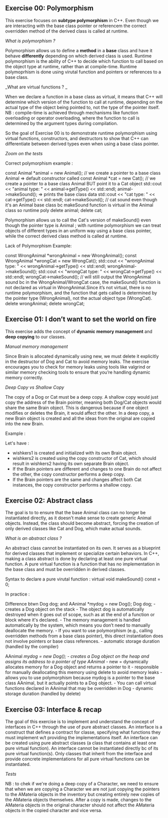 ## Exercise 00: Polymorphism

This exercise focuses on **subtype polymorphism** in C++. Even though we are interacting with the base class pointer or referencem the correct overridden method of the derived class is called at runtime. 

_What is polymorphism ?_

Polymorphism allows us to define a **method** in a **base** class and have it behave **differently** depending on which derived class is used. Runtime polymorphism is the ability of C++ to decide which function to call based on the object type at runtime, rather than at compile-time. Runtime polymoprhism is done using virutal function and pointers or references to a base class. 

_What are virtual functions ? _

When we declare a function in a base class as virtual, it means that C++ will determine which version of the function to call at runtime, depending on the actual type of the object being pointed to, not the type of the pointer itself.
NB : compile-time is  achieved through mechanisms like function overloading or operator overloading, where the function to call is determined by the argument types during compilation.

So the goal of Exercise 00 is to demonstrate runtime polymorphism using virtual functions, constructors, and destructors to show that C++ can differentiate between derived types even when using a base class pointer.

_Zoom on the tests_

Correct polymorphism example :

const Animal *animal = new Animal(); // we create a pointer to a base class Animal => default constructor called
const Animal *cat = new Cat(); // we create a pointer to a base class Animal BUT point it to a Cat object
std::cout << "animal type: " << animal->getType() << std::endl;
animal->makeSound(); => prints the base class data
std::cout << "cat type: " << cat->getType() << std::endl;
cat->makeSound(); // cat sound even though it's an Animal base class bc makeSound function is virtual in the Animal class so runtime poly
delete animal;
delete cat;

Polymorphism allows us to call the Cat's version of makeSound() even though the pointer type is Animal ; with runtime polymorphism we can treat objects of different types in an uniform way using a base class pointer, while the correct derived class method is called at runtime.

Lack of Polymorphism Example:

const WrongAnimal *wrongAnimal = new WrongAnimal();
const WrongAnimal *wrongCat = new WrongCat();
std::cout << "wrongAnimal type: " << wrongAnimal->getType() << std::endl;
wrongAnimal->makeSound();
std::cout << "wrongCat type: " << wrongCat->getType() << std::endl;
wrongCat->makeSound(); // will still output the WrongAnimal sound bc in the WrongAnimal/WrongCat case, the makeSound() function is not declared as virtual in WrongAnimal.Since it’s not virtual, there is no runtime polymorphism, and the function that gets called is determined by the pointer type (WrongAnimal), not the actual object type (WrongCat).
delete wrongAnimal;
delete wrongCat;

## Exercise 01: I don’t want to set the world on fire

This exercise adds the concept of **dynamic memory management** and **deep copying** to our classes.

_Manual memory management_

Since Brain is allocated dynamically using new, we must delete it explicitly in the destructor of Dog and Cat to avoid memory leaks.
The exercise encourages you to check for memory leaks using tools like valgrind or similar memory checking tools to ensure that you’re handling dynamic memory correctly.

_Deep Copy vs Shallow Copy_

The copy of a Dog or Cat must be a deep copy.
A shallow copy would just copy the address of the Brain pointer, meaning both Dog/Cat objects would share the same Brain object. This is dangerous because if one object modifies or deletes the Brain, it would affect the other.
In a deep copy, a new Brain object is created and all the ideas from the original are copied into the new Brain.

Example :

Let's have :
- wishkers1 is created and initialized with its own Brain object.
- wishkers2 is created using the copy constructor of Cat, which should result in wishkers2 having its own separate Brain object.
- If the Brain pointers are different and changes to one Brain do not affect the other, the copy constructor performs a deep copy.
- If the Brain pointers are the same and changes affect both Cat instances, the copy constructor performs a shallow copy.

## Exercise 02: Abstract class

The goal is to  to ensure that the base Animal class can no longer be instantiated directly, as it doesn't make sense to create generic Animal objects. Instead, the class should become abstract, forcing the creation of only derived classes like Cat and Dog, which make actual sounds.

_What is an abstract class ?_

An abstract class cannot be instantiated on its own. It serves as a blueprint for derived classes that implement or specialize certain behaviors.
In C++, making a class abstract is done by declaring at least one pure virtual function. A pure virtual function is a function that has no implementation in the base class and must be overridden in derived classes.

Syntax to declare a pure virutal function :
virtual void makeSound() const = 0;

In practice :

Difference btwn Dog dog; and AAnimal *mydog = new Dog();
	Dog dog;
	- creates a Dog object on the stack
	- The object dog is automatically destroyed when it goes out of scope,
	such as at the end of a function or block where it's declared.
	- The memory management is handled automatically by the system,
	which means you don’t need to manually deallocate the memory.
	- If you want to use polymorphism (e.g., calling overridden methods from a base class pointer),
	this direct instantiation does not involve pointers or base class references.
	- automatic storage duration (handled by the compiler)

AAnimal *mydog = new Dog();
	- creates a Dog object on the heap and assigns its address to a pointer of
	type AAnimal*
	- new = dynamically allocates memory for a Dog object and returns a pointer to it
	-  responsible for manually deallocating this memory using delete to avoid memory leaks
	- allows you to use polymorphism because mydog is a pointer to the base class AAnimal,
	but it actually points to a Dog object.
	- You can call virtual functions declared in AAnimal that may be overridden in Dog
	- dynamic storage duration (handled by delete)

## Exercise 03: Interface & recap

The goal of this exercise is to implement and understand the concept of interfaces in C++ through the use of pure abstract classes. 
An interface is a construct that defines a contract for classe, specifying what functions they must implement w/t providing the implementations itself. An interface can be created using pure abstract classes (a class that contains at least one pure virtual function).
An interface cannot be instantiated directly bc of its pure virtual function(s). Only classes that inherit from the interface and provide concrete implementations for all pure virtual functions can be instantiated.

_Tests_

NB : to chek if we're doing a deep copy of a Character, we need to ensure that when we are copying a Character we are not just copying the pointers to the AMateria objects in the inventory but creating entirely new copies of the AMateria objects themselves. After a copy is made, changes to the AMateria objects in the original character should not affect the AMateria objects in the copied character and vice versa.


